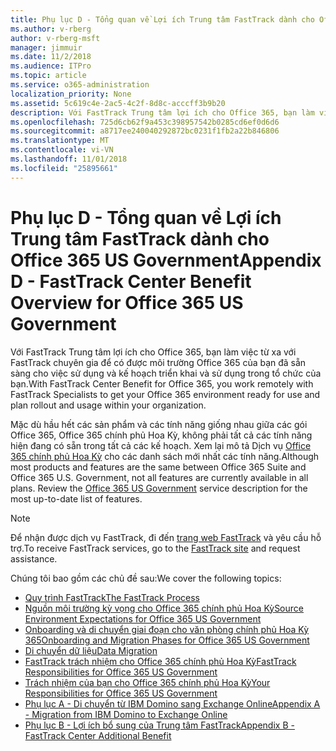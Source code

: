 ```yaml
---
title: Phụ lục D - Tổng quan về Lợi ích Trung tâm FastTrack dành cho Office 365 US Government
ms.author: v-rberg
author: v-rberg-msft
manager: jimmuir
ms.date: 11/2/2018
ms.audience: ITPro
ms.topic: article
ms.service: o365-administration
localization_priority: None
ms.assetid: 5c619c4e-2ac5-4c2f-8d8c-acccff3b9b20
description: Với FastTrack Trung tâm lợi ích cho Office 365, bạn làm việc từ xa với FastTrack chuyên gia để có được môi trường Office 365 của bạn đã sẵn sàng cho việc sử dụng và kế hoạch triển khai và sử dụng trong tổ chức của bạn.
ms.openlocfilehash: 725d6cb62f9a453c398957542b0285cd6ef0d6d6
ms.sourcegitcommit: a8717ee240040292872bc0231f1fb2a22b846806
ms.translationtype: MT
ms.contentlocale: vi-VN
ms.lasthandoff: 11/01/2018
ms.locfileid: "25895661"
---
```

# <a name="appendix-d---fasttrack-center-benefit-overview-for-office-365-us-government"></a><span data-ttu-id="b43d7-103">Phụ lục D - Tổng quan về Lợi ích Trung tâm FastTrack dành cho Office 365 US Government</span><span class="sxs-lookup"><span data-stu-id="b43d7-103">Appendix D - FastTrack Center Benefit Overview for Office 365 US Government</span></span>

<span data-ttu-id="b43d7-104">Với FastTrack Trung tâm lợi ích cho Office 365, bạn làm việc từ xa với FastTrack chuyên gia để có được môi trường Office 365 của bạn đã sẵn sàng cho việc sử dụng và kế hoạch triển khai và sử dụng trong tổ chức của bạn.</span><span class="sxs-lookup"><span data-stu-id="b43d7-104">With FastTrack Center Benefit for Office 365, you work remotely with FastTrack Specialists to get your Office 365 environment ready for use and plan rollout and usage within your organization.</span></span> 
  
<span data-ttu-id="b43d7-p101">Mặc dù hầu hết các sản phẩm và các tính năng giống nhau giữa các gói Office 365, Office 365 chính phủ Hoa Kỳ, không phải tất cả các tính năng hiện đang có sẵn trong tất cả các kế hoạch. Xem lại mô tả Dịch vụ [Office 365 chính phủ Hoa Kỳ](https://aka.ms/aboutgovcloud) cho các danh sách mới nhất các tính năng.</span><span class="sxs-lookup"><span data-stu-id="b43d7-p101">Although most products and features are the same between Office 365 Suite and Office 365 U.S. Government, not all features are currently available in all plans. Review the [Office 365 US Government](https://aka.ms/aboutgovcloud) service description for the most up-to-date list of features.</span></span>

> [!NOTE]
> <span data-ttu-id="b43d7-107">Để nhận được dịch vụ FastTrack, đi đến [trang web FastTrack](https://go.microsoft.com/fwlink/?linkid=780698) và yêu cầu hỗ trợ.</span><span class="sxs-lookup"><span data-stu-id="b43d7-107">To receive FastTrack services, go to the [FastTrack site](https://go.microsoft.com/fwlink/?linkid=780698) and request assistance.</span></span>  

<span data-ttu-id="b43d7-108">Chúng tôi bao gồm các chủ đề sau:</span><span class="sxs-lookup"><span data-stu-id="b43d7-108">We cover the following topics:</span></span>
- [<span data-ttu-id="b43d7-109">Quy trình FastTrack</span><span class="sxs-lookup"><span data-stu-id="b43d7-109">The FastTrack Process</span></span>](O365-fasttrack-process.md) 
- [<span data-ttu-id="b43d7-110">Nguồn môi trường kỳ vọng cho Office 365 chính phủ Hoa Kỳ</span><span class="sxs-lookup"><span data-stu-id="b43d7-110">Source Environment Expectations for Office 365 US Government</span></span>](US-Gov-appendix-source-environment-expectations.md)   
- [<span data-ttu-id="b43d7-111">Onboarding và di chuyển giai đoạn cho văn phòng chính phủ Hoa Kỳ 365</span><span class="sxs-lookup"><span data-stu-id="b43d7-111">Onboarding and Migration Phases for Office 365 US Government</span></span>](US-Gov-appendix-onboarding-and-migration.md)
- [<span data-ttu-id="b43d7-112">Di chuyển dữ liệu</span><span class="sxs-lookup"><span data-stu-id="b43d7-112">Data Migration</span></span>](O365-data-migration.md)    
- [<span data-ttu-id="b43d7-113">FastTrack trách nhiệm cho Office 365 chính phủ Hoa Kỳ</span><span class="sxs-lookup"><span data-stu-id="b43d7-113">FastTrack Responsibilities for Office 365 US Government</span></span>](US-Gov-appendix-fasttrack-responsibilities.md)   
- [<span data-ttu-id="b43d7-114">Trách nhiệm của bạn cho Office 365 chính phủ Hoa Kỳ</span><span class="sxs-lookup"><span data-stu-id="b43d7-114">Your Responsibilities for Office 365 US Government</span></span>](US-Gov-appendix-your-responsibilities.md) 
- [<span data-ttu-id="b43d7-115">Phụ lục A - Di chuyển từ IBM Domino sang Exchange Online</span><span class="sxs-lookup"><span data-stu-id="b43d7-115">Appendix A - Migration from IBM Domino to Exchange Online</span></span>](O365-from-ibm-domino-to-exchange-online.md)   
- [<span data-ttu-id="b43d7-116">Phụ lục B - Lợi ích bổ sung của Trung tâm FastTrack</span><span class="sxs-lookup"><span data-stu-id="b43d7-116">Appendix B - FastTrack Center Additional Benefit</span></span>](O365-fasttrack-additional-benefits.md)


